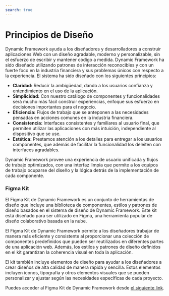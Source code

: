 ```yaml
---
search: true
---
```


# Principios de Diseño

Dynamic Framework ayuda a los diseñadores y desarrolladores a construir aplicaciones Web con un diseño agradable, moderno y personalizable, sin el esfuerzo de escribir y mantener código a medida. Dynamic Framework ha sido diseñado utilizando patrones de interacción reconocibles y con un fuerte foco en la industria financiera y sus problemas únicos con respecto a la experiencia. El sistema ha sido diseñado con los siguientes principios:
- **Claridad:** Reducir la ambigüedad, dando a los usuarios confianza y entendimiento en el uso de la aplicación.
- **Simplicidad:** Con nuestro catálogo de componentes y funcionalidades será mucho más fácil construir experiencias, enfoque sus esfuerzo en decisiones importantes para el negocio.
- **Eficiencia:** Flujos de trabajo que se anteponen a las necesidades pensadas en acciones comunes en la industria financiera.
- **Consistencia:** Interfaces consistentes y familiares al usuario final, que permiten utilizar las aplicaciones con más intuición, independiente al dispositivo que se use.
- **Estética:** Prestamos atención a los detalles para entregar a los usuarios componentes, que además de facilitar la funcionalidad los deleiten con interfaces agradables.

Dynamic Framework provee una experiencia de usuario unificada y flujos de trabajo optimizados, con una interfaz limpia que permite a los equipos de trabajo ocuparse del diseño y la lógica detrás de la implementación de cada componente.


### Figma Kit
El Figma Kit de Dynamic Framework es un conjunto de herramientas de diseño que incluye una biblioteca de componentes, estilos y patrones de diseño basados en el sistema de diseño de Dynamic Framework. Este kit está diseñado para ser utilizado en Figma, una herramienta popular de diseño colaborativo basada en la nube.

El Figma Kit de Dynamic Framework permite a los diseñadores trabajar de manera más eficiente y consistente al proporcionar una colección de componentes predefinidos que pueden ser reutilizados en diferentes partes de una aplicación web. Además, los estilos y patrones de diseño definidos en el kit garantizan la coherencia visual en toda la aplicación.

El kit también incluye elementos de diseño para ayudar a los diseñadores a crear diseños de alta calidad de manera rápida y sencilla. Estos elementos incluyen iconos, tipografía y otros elementos visuales que se pueden personalizar y ajustar según las necesidades específicas de cada proyecto.

Puedes acceder al Figma Kit de Dynamic Framework desde [el siguiente link](https://dynamicframework.dev).
